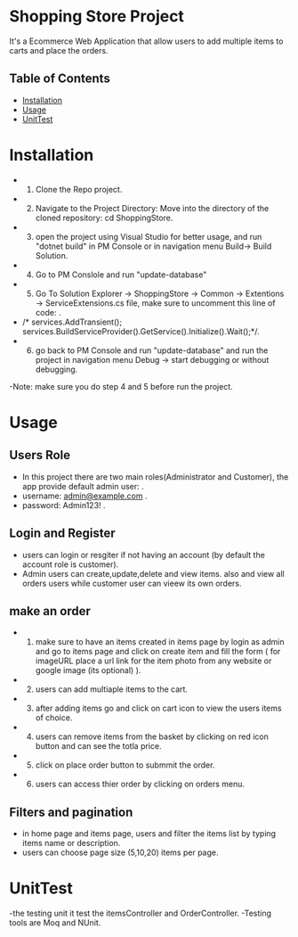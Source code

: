# Shopping Store Project

It's a Ecommerce Web Application that allow users to add multiple items to carts and place the orders. 

## Table of Contents

- [Installation](#installation)
- [Usage](#usage)
- [UnitTest](#unittest)

# Installation

- 1) Clone the Repo project.
- 2) Navigate to the Project Directory: Move into the directory of the cloned repository: cd ShoppingStore.
- 3) open the project using Visual Studio for better usage, and run "dotnet build" in PM Console or in navigation menu Build-> Build Solution.
- 4) Go to PM Conslole and run "update-database"
- 5) Go To Solution Explorer -> ShoppingStore -> Common -> Extentions -> ServiceExtensions.cs file, make sure to uncomment this line of code: .
- /* services.AddTransient<DbInitializer>();
  services.BuildServiceProvider().GetService<DbInitializer>().Initialize().Wait();*/.
- 6) go back to PM Console and run "update-database" and run the project in navigation menu Debug -> start debugging or without debugging.

-Note: make sure you do step 4 and 5 before run the project.

# Usage

## Users Role
- In this project there are two main roles(Administrator and Customer), the app provide default admin user: .
- username: admin@example.com .
- password: Admin123! .

## Login and Register
- users can login or resgiter if not having an account (by default the account role is customer).
- Admin users can create,update,delete and view items. also and view all orders users while customer user can vieew its own orders.

## make an order
- 1) make sure to have an items created in items page by login as admin and go to items page and click on create item and fill the form ( for imageURL place a url link for the item photo from any website or google image (its optional) ).
- 2) users can add multiaple items to the cart.
- 3) after adding items go and click on cart icon to view the users items of choice.
- 4) users can remove items from the basket by clicking on red icon button and can see the totla price.
- 5) click on place order button to submmit the order.
- 6) users can access thier order by clicking on orders menu.

## Filters and pagination
- in home page and items page, users and filter the items list by typing items name or description.
- users can choose page size (5,10,20) items per page.

# UnitTest
-the testing unit it test the itemsController and OrderController. 
-Testing tools are Moq and NUnit.

  
